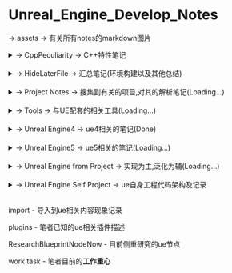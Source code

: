 # Unreal_Engine_Develop_Notes

-> assets -> 有关所有notes的markdown图片

<details>
<summary>-> CppPeculiarity -> C++特性笔记</summary>
<pre><code>
    <details>
    <summary>-> cpp11 -> C++11标准规范</summary>
    <pre><code>
        algorithm - 算法汇总
        atomic - 原子操作
        call_once once_flag - 进程单例模式
        chrono - 时间操作库
        cite move forwared - 左值引用、右值引用、移动语义、完美转发
        condition_variable - 条件变量
        constexpr - 常量表达式
        default - class的默认函数
        delegate constructor - 委托构造函数
        delete - class的禁用函数
        enum class - 枚举类
        explicit - 显式类型转换
        final override - 虚函数的结束与重写
        for loop - for循环新方式
        forward_list - 顺序容器
        function bind lambda - 函数
        future async - 期望、异步
        inherited constructors - 继承构造函数
        lock - 锁管理
        mutex - 互斥锁
        nullptr - 空指针
        random - 随机数新方式
        regex - 正则表达式
        sizeof - 新方法(可计算class)
        static_assert - 静态断言
        thread_local - 线程局部变量
        tie - 包装成元组的函数
        tuple - 元组
        union - 联合体
        unique_ptr shared_ptr weak_ptr - 智能指针
        volatile - 易变的
    </code></pre>
    </details>
        <br />
    <details>
    <summary>-> cpp14 -> C++14标准规范</summary>
    <pre><code>
        [[deprecated]] - function的弃用
        auto return - 自动返回类型
        constexpr template - 模板常量
        exchange - 交换
        integer_sequence - 整数序列
        make_unique - 智能指针-唯一指针
        other name template - 模板重载
        quoted - 字符串添加引号
        shared_timed_mutex shared_lock - 读写锁(共享锁)
        template fun - 模板函数
    </code></pre>
    </details>
        <br />
    <details>
    <summary>-> cpp17 -> C++17标准规范</summary>
    <pre><code>
        __attribute__ - 状态修饰定义
        __has_include - 是否包含库判定
        [[fallthrough]] - switch跳过break判定警告屏蔽
        [[nodiscard]] - 返回必被处理修饰
        any - 通用容器
        apply - 参数包
        as_const - 创建只读引用
        constexpr lambda - lambda常量表达式
        filesystem - 文件读写库
        folding expressions - 折叠表达式
        from_chars to_chars - 变量与char[]互相转换
        if init - if初始化
        infer_type - 类型自推导
        inline type - 内联变量
        lambda *this - lambda函数的this引用捕获
        make_from_tuple - 元组转类构造对象
        maybe_unused - 可能未使用修饰
        nested namespace - 命名空间嵌套
        optional - 可能含无值模板
        shared_mutex - 读写锁
        string_view - 字符串复制类型
        structured binding - 结构化绑定
        variant monostate - 变体容器
    </code></pre>
    </details>
        <br />
    <details>
    <summary>-> cpp20 -> C++20标准规范</summary>
    <pre><code>
        [[likely]] [[unlikely]] - 分支预测条件编译
        [[no_unique_address]] - 优化类成员空间
        assume_aligned - 内存对齐断言
        atomic shared_ptr float - 新增类型
        auto constainer - 简化容器内部类型推断
        barrier - 原子操作屏障
        basic_osyncstream - 输出流的多线程同步
        bind_front - 函数参数绑定
        chrono calendar time_zone - 时间库日历和时区
        compare - '<=>'逻辑计算
        concepts constraints - 概念和约束
        conroutine - 协程
        consteval - 编译期间执行
        constint - 零初始化和常量初始化
        counting_semaphore - 信号量
        endian - 字节序
        for loop init - 循环初始化
        format - 字符串格式化方法
        function template abbreviation - 函数模板缩写
        init catch - 支持初始化捕捉
        is_bounded_array - 检查T是否是已知边界的数组类型
        jthread - 新线程
        lambda_template - lambda的template
        lambda_this - lambda的this
        latch - 锁存器(同步线程向下计数器)
        lerp - 线性插值
        make_shared support constructed array - make_shared支持构造数组
        midpoint - 计算中点
        modules - 模块化特性
        numbers - 常量库
        omit tempname - 省略tempname
        perfect forwarding - 完美转发
        Ranges - 范围库(迭代器库的扩展和泛化)
        remove_cvref - 移除类型的顶层const、volatile修饰符
        semaphore - 信号量同步机制
        source_lacation - 源码信息(文件名、行号以及函数名)
        span - 连续内存范围
        ssize - 获取容器或数组的大小
        starts_with ends_with - 判断特定字符是否前缀开始/后缀结束
        struct init - 结构体初始化
        synchronization - 同步库
        to_address - 获取指针的地址
        using enum - 支持using enum
    </code></pre>
    </details>
        <br />
    <details>
    <summary>-> cpp98 -> C++98标准规范</summary>
    <pre><code>
        bool - 支持布尔
        cast - 支持强制转换 `static_cast`、`dynamic_cast`、`const_cast`和`reinterpret_cast`
        comma operator - 支持逗号操作符
        friend - 支持友元
        inline - 支持内联
        mutable - 支持可变
        namespace - 支持命名空间
        operator - 支持运算符重载
        RTTI - 支持运行时类型识别(资源获取即初始化)
        STL - 支持标准模板库
        template - 支持模板
        try catch throw - 支持异常处理
        typedef - 支持类型重命名
        typeid - 支持运行时类型识别
        typeof - 支持类型查询
        virtual - 支持虚函数
    </code></pre>
    </details>
        <br />
    <details>
    <summary>-> cpptask -> C++小程序</summary>
    <pre><code>
        -> cpp11 -> cpp11标准库示例
        -> cpp14 -> cpp14标准库示例
        -> cpp17 -> cpp17标准库示例
        -> cpp20 -> cpp20标准库示例
        -> cpp98 -> cpp98标准库示例
        -> other -> 其他代码
        task - 测试
    </code></pre>
    </details>
    bate more - 标准库版本扩展细分
    bate - 标准库版本总结
</code></pre>
</details>
    <br />
<details>
<summary>-> HideLaterFile -> 汇总笔记(环境构建以及其他总结)</summary>
<pre><code>
    Construct the Android Packing And Debug - 构建Android环境的笔记
    Construct the Android - 构建Android环境的笔记
    Construct the cpp boost - 构建c++ Boost环境的笔记
    Construct the cpp - 构建c++环境的笔记
    Construct the cpp - 构建c++标准库20环境的笔记
    Construct the python from ue5 - 构建python环境的笔记
    Construct the vcpkg - 构建vcpkg的笔记
    Creash problem - 目前遇到ue闪退的主要解决方案
    Debug_Log - 调试编译日志
    EncounterProblemsAndMethod - 目前遇到ue崩溃问题及其解决方案
    game task - 各类游戏操作记录
    node notes - 节点汇总笔记
</code></pre>
</details>
    <br />
<details>
<summary>-> Project Notes -> 搜集到有关的项目,对其的解析笔记(Loading...)</summary>
<pre><code>
    Lyra Starter Game - 官方天琴座游戏项目
    VRExpPluginExample - OpenXR示例项目
</code></pre>
</details>
    <br />
<details>
<summary>-> Tools -> 与UE配套的相关工具(Loading...)</summary>
<pre><code>
    <details>
    <summary>-> Git -> Git上传基本指令</summary>
    <pre><code>
        OutputToGit - 输出到git仓库
        ReverseCommit - 撤销git提交
        UpdateToGit - 更新git仓库
    </code></pre>
    </details>
        <br />
    <details>
    <summary>-> Peculiarity -> 特性相关介绍</summary>
    <pre><code>
        Chaos - 动态破碎布料解算
        Lumen - 软件光线追踪技术
        Nanite - 动态无限面数
        Niagara - 粒子系统
    </code></pre>
    </details>      
        <br />
    <details>
    <summary>-> Plugins -> 插件相关介绍</summary>
    <pre><code>
        plugins -> 插件相关介绍
    </code></pre>
    </details>    
        cmd - cmd指令  
</code></pre>
</details>
    <br />
<details>
<summary>-> Unreal Engine4 -> ue4相关的笔记(Done)</summary>
<pre><code>
    -> 0【虚幻4】UE4初学者系列教程合集-全中文新手入门教程 BV164411Y732
    -> 1 siki Cpp基础 BV1Wt4y1Q7ED
    -> 2 siki 动作游戏入门 BV1Ki4y1V78e
    -> 3 官网 开始入门
    -> 4 siki Unreal蓝图案例 BV1F7411L7pg
    -> 5 siki 换装系统 BV1p64y1F7fh
    -> 6 背包系统 BV1r4411d76g
    -> book notes -> 书籍相关笔记
</code></pre>
</details>
    <br />
<details>
<summary>-> Unreal Engine5 -> ue5相关的笔记(Loading...)</summary>
<pre><code>
    <details>
    <summary>-> 蓝图(BluePrints) -> 对应名字的蓝图</summary>
    <pre><code>
        -> 函数(Functions) -> 特定API解析
        -> 节点(Node) -> 蓝图节点
        -> 蓝图类(BP Class) -> 创建的蓝图类模板
        -> 事件(Event) -> 触发事件节点
        -> 组件(Component) -> Actor模板类添加的组件
        结构(Struct) - 结构体
        蓝图函数库(BlueprintFunctionlibraryLib) - 蓝图函数库
        枚举(Enum) - 枚举
    </code></pre>
    </details>
        <br />
    <details>
    <summary>-> 模型(Model) - 基本模型创建</summary>
    <pre><code>
        -> 0基础
        -> 1光源
        -> 2过场动画
        -> 3形状
        -> 4媒体模板
        -> 5视觉效果
        -> 6体积
        -> 7所有类
        -> 8放置Actor面板
    </code></pre>
    </details>
        <br />
    <details>
    <summary>-> 人工智能(Artificial Intelligence) - AI行为要素</summary>
    <pre><code>
        黑板(Blackboard) - AI行为必要数据存储库
        行为树(Behavior Tree) - AI行为逻辑设定
    </code></pre>
    </details>
        <br />
    <details>
    <summary>-> 输入(Input) -> ue5增强输入特性</summary>
    <pre><code>
        输入操作 - 条件
        输入映射情境 - 管理
        玩家可映射输入配置 - 设置
        ProjectSetting_ActionMappings - 离散渐进按键预设
        ProjectSetting_AxisMappings - 连续渐进按键预设
    </code></pre>
    </details>
        <br />
    <details>
    <summary>-> Cpp -> UE中c++开发相关笔记</summary>
    <pre><code>
        <details>
        <summary>-> 宏 -> UE宏预设</summary>
        <pre><code>
            GENERATED_BODY
            UFunctions
        </code></pre>
        </details>
            <br />
        <details>
        <summary>-> Class -> UE类</summary>
        <pre><code>
                <br />
            <details>
            <summary>-> 多线程 -> UE多线程汇总</summary>
            <pre><code>
                AsyncTask - 并发线程池
                FRunnable - 线程执行体
                TaskGraph - 任务图
                thread - c++基础多线程
            </code></pre>
            </details>
                <br />
            <details>
            <summary>-> 异步 -> UE异步汇总</summary>
            <pre><code>
                UBlueprintAsyncActionBase - 异步蓝图
            </code></pre>
            </details>
                <br />
        </code></pre>
        </details>
    </code></pre>
    </details>
        <br />
    <details>
    <summary>-> Project-Build -> 以vs构建工程笔记</summary>
    <pre><code>
        Note - 笔记
    </code></pre>
    </details>
        <br />
    <details>
    <summary>-> Project-Package -> 不同环境打包工程笔记</summary>
    <pre><code>
        Android - 打包安卓
        Windows - 打包Windows
    </code></pre>
    </details> 
    bate -> ue版本控制
</code></pre>
</details>
    <br />
<details>
<summary>-> Unreal Engine from Project -> 实现为主,泛化为辅(Loading...)</summary>
<pre><code>
    <details>
    <summary>-> bilibili -> b站</summary>
    <pre><code>
        -> 谌嘉诚 31898841
        -> 非真实元小仙 352113380
        -> 技术宅阿棍儿 92060300
        -> 就是如此多娇的Brilaxy 91486031
        -> 瞬夜之港 519286600
        -> 遥不可及的柒 600306449
        -> 游方学者 691857592
        -> 游戏人YR 5935185
        -> 张亮002 22867601
        -> GALAXIX动漫大陆 44903914
        -> tt脑思 398514747
        -> Unreal_Explorer 392671534
    </code></pre>
    </details>
        <br />
    <details>
    <summary>-> Website -> 个人网站</summary>
    <pre><code>
        砥才人_代码质疑人生
        风恋残雪_凡事看本质
    </code></pre>
    </details>
        <br />
    <details>
    <summary>-> zhihu -> 知乎</summary>
    <pre><code>
        大侠刘茗
        大钊_InsideUE4
        戴巍
        房燕良
        放牛的星星
        孤傲雕
        技术宅阿棍儿
        篮子悠悠
        南京周润发
        日天
        小熊猫吃牙膏
        星辰大海
        喧嚣
        一头神秘鸟
        这像画码
        佐味_图解ue4源码
        DrakFlameMaster
        davidpp
        Elvic Liang
        FlyingTree
        Jerish
        Jiff
        LRyir
        Mantra
        Michael
    </code></pre>
    </details>
    0MarkdownGrammar - markdown语法
    1htmlGrammar - markdown-html语法
    2CopyCode - 特定复制markdown语法
    Readme - 本根目录内容说明
</code></pre>
</details>
    <br />
<details>
<summary>-> Unreal Engine Self Project -> ue自身工程代码架构及记录</summary>
<pre><code>
    Core_Runtime - 工程核心
    DesignProject - 工程设计
</code></pre>
</details>
    <br />

import - 导入到ue相关内容现象记录

plugins - 笔者已知的ue相关插件描述

ResearchBlueprintNodeNow - 目前侧重研究的ue节点

work task - 笔者目前的**工作重心**